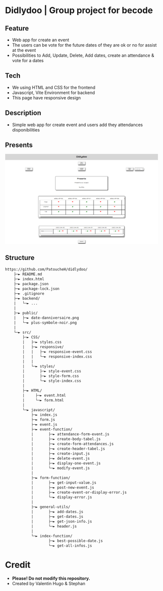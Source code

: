 # Didlydoo | Group project for becode

## Feature

- Web app for create an event
- The users can be vote for the future dates of they are ok or no for assist at the event
- Possibilities to Add, Update, Delete, Add dates, create an attendance & vote for a dates

## Tech

- We using HTML and CSS for the frontend
- Javascript, Vite Environment for backend
- This page have responsive design

## Description

- Simple web app for create event and users add they attendances disponibilities

## Presents

![Presents ou projects](public/present.png)

## Structure

```
https://github.com/PatoucheH/didlydoo/
    ├─► README.md
    ├─► index.html
    ├─► package.json
    ├─► package-lock.json
    ├─► .gitignore
    ├─► backend/
    |   └─► ...
    |
    ├─► public/
    |   ├─► date-danniversaire.png
    |   └─► plus-symbole-noir.png
    |
    └─► src/
        ├─► CSS/
        |   ├─► styles.css
        |   ├─► responsive/
        |   |   ├─► responsive-event.css
        |   |   └─► responsive-index.css
        |   |
        |   └─► styles/
        |       ├─► style-event.css
        |       ├─► style-form.css
        |       └─► style-index.css
        |
        ├─► HTML/
        |     ├─► event.html
        |     └─► form.html
        |
        └─► javascript/
            ├─► index.js
            ├─► form.js
            ├─► event.js
            ├─► event-function/
            |       ├─► attendance-form-event.js
            |       ├─► create-body-tabel.js
            |       ├─► create-form-attendances.js
            |       ├─► create-header-tabel.js
            |       ├─► create-input.js
            |       ├─► delete-event.js
            |       ├─► display-one-event.js
            |       └─► modify-event.js
            |
            ├─► form-function/
            |       ├─► get-input-value.js
            |       ├─► post-new-event.js
            |       ├─► create-event-or-display-error.js
            |       └─► display-error.js
            |
            ├─► general-utils/
            |       ├─► add-dates.js
            |       ├─► get-dates.js
            |       ├─► get-json-info.js
            |       └─► header.js
            |
            └─► index-function/
                    ├─► best-possible-date.js
                    └─► get-all-infos.js

```

# Credit

- **Please! Do not modify this repository.**
- Created by Valentin Hugo & Stephan
